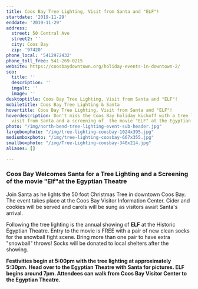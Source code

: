```yaml
---
title: Coos Bay Tree Lighting, Visit from Santa and "ELF"!
startdate: '2019-11-29'
enddate: '2019-11-29'
address:
  street: 50 Central Ave
  street2: ''
  city: Coos Bay
  zip: '97420'
phone_local: '5412972432'
phone_toll_free: 541-269-0215
website: https://coosbaydowntown.org/holiday-events-in-downtown-2/
seo:
  title: ''
  description: ''
  imgalt: ''
  image: ''
desktoptitle: Coos Bay Tree Lighting, Visit from Santa and "ELF"!
mobiletitle: Coos Bay Tree Lighting & Santa
hovertitle: Coos Bay Tree Lighting, Visit from Santa and "ELF"!
hoverdescription: Don't miss the Coos Bay holiday kickoff with a tree lighting, a
  visit from Santa and a screening of  the movie "ELF" at the Egyptian Theatre!
photo: "/img/north-bend-tree-lighting-event-sub-header.jpg"
largeboxphoto: "/img/tree-lighting-coosbay-1024x395.jpg"
mediumboxphoto: "/img/tree-lighting-coosbay-667x355.jpg"
smallboxphoto: "/img/Tree-Lighting-coosbay-340x214.jpg"
aliases: []

---
```

### Coos Bay Welcomes Santa for a Tree Lighting and a Screening of the movie "Elf"at the Egyptian Theatre

Join Santa as he lights the 50 foot Christmas Tree in downtown Coos Bay. The event takes place at the Coos Bay Visitor Information Center. Cider and cookies will be served and carols will be sung as visitors await Santa's arrival.

Following the tree lighting is the annual showing of **ELF** at the Historic Egyptian Theatre. Entry to the movie is FREE with a pair of new clean socks for the snowball fight scene. Bring more than one pair to have extra "snowball" throws! Socks will be donated to local shelters after the showing.

**Festivities begin at 5:00pm with the tree lighting at approximately 5:30pm. Head over to the Egyptian Theatre with Santa for pictures.  ELF begins around 7pm. Attendees can walk from Coos Bay Visitor Center to the Egyptian Theatre.**